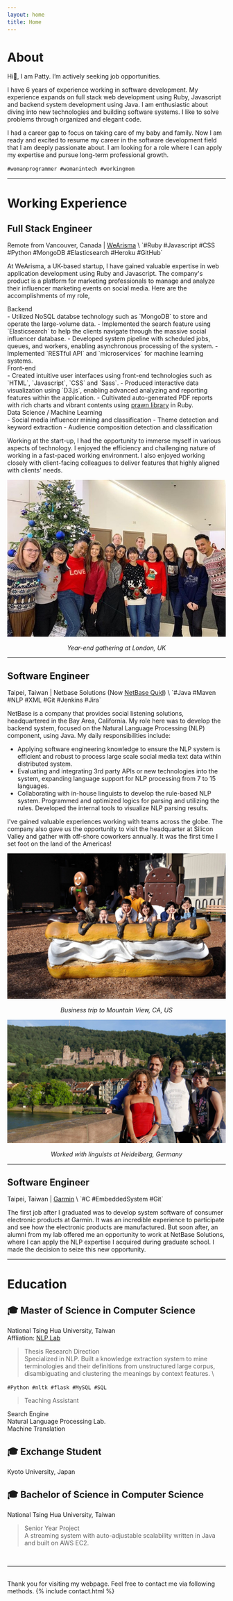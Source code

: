 ```yaml
---
layout: home
title: Home
---
```


<h1 id="about" class="anchor">About</h1>

Hi👋, I am Patty. I’m actively seeking job opportunities.

I have 6 years of experience working in software development. My experience expands on full stack web development using Ruby, Javascript and backend system development using Java. I am enthusiastic about diving into new technologies and building software systems. I like to solve problems through organized and elegant code.

I had a career gap to focus on taking care of my baby and family. Now I am ready and excited to resume my career in the software development field that I am deeply passionate about. I am looking for a role where I can apply my expertise and pursue long-term professional growth.

`#womanprogrammer #womanintech #workingmom`

***

# Working Experience

<h2 id="wearisma" class="anchor">Full Stack Engineer</h2>
Remote from Vancouver, Canada | <a href="https://www.wearisma.com/" target="_blank">WeArisma</a> \
`#Ruby #Javascript #CSS #Python #MongoDB #Elasticsearch #Heroku #GitHub`

At WeArisma, a UK-based startup, I have gained valuable expertise in web application development using Ruby and Javascript. The company's product is a platform for marketing professionals to manage and analyze their influencer marketing events on social media. Here are the accomplishments of my role,

<dt>Backend</dt>
- Utilized NoSQL databse technology such as `MongoDB` to store and operate the large-volume data.
- Implemented the search feature using `Elasticsearch` to help the clients navigate through the massive social influencer database.
- Developed system pipeline with scheduled jobs, queues, and workers, enabling asynchronous processing of the system.
- Implemented `RESTful API` and `microservices` for machine learning systems.

<dt>Front-end</dt>
- Created intuitive user interfaces using front-end technologies such as `HTML`, `Javascript`, `CSS` and `Sass`.
- Produced interactive data visualization using `D3.js`, enabling advanced analyzing and reporting features within the application.
- Cultivated auto-generated PDF reports with rich charts and vibrant contents using <a href="https://github.com/prawnpdf/prawn" target="_blank">prawn library</a> in Ruby.

<dt>Data Science / Machine Learning</dt>
- Social media influencer mining and classification
- Theme detection and keyword extraction
- Audience composition detection and classification

Working at the start-up, I had the opportunity to immerse myself in various aspects of technology. I enjoyed the efficiency and challenging nature of working in a fast-paced working environment. I also enjoyed working closely with client-facing colleagues to deliver features that highly aligned with clients' needs.

![Year end gathering at London, UK](assets/photo_wearisma.jpeg "Wearisma")
<em><center>Year-end gathering at London, UK</center></em>

***

<h2 id="nb" class="anchor">Software Engineer</h2>
Taipei, Taiwan | Netbase Solutions (Now <a href="https://netbasequid.com/" target="_blank">NetBase Quid</a>) \
`#Java #Maven #NLP #XML #Git #Jenkins #Jira`

NetBase is a company that provides social listening solutions, headquartered in the Bay Area, California. My role here was to develop the backend system, focused on the Natural Language Processing (NLP) component, using Java. My daily responsibilities include:
- Applying software engineering knowledge to ensure the NLP system is efficient and robust to process large scale social media text data within distributed system.
- Evaluating and integrating 3rd party APIs or new technologies into the system, expanding language support for NLP processing from 7 to 15 languages.
- Collaborating with in-house linguists to develop the rule-based NLP system. Programmed and optimized logics for parsing and utilizing the rules. Developed the internal tools to visualize NLP parsing results.

I've gained valuable experiences working with teams across the globe. The company also gave us the opportunity to visit the headquarter at Silicon Valley and gather with off-shore coworkers annually. It was the first time I set foot on the land of the Americas!

![Visit Google campus at Mountain View, California](assets/photo_nb_us.jpeg "Business trip to Mountain View")
<em><center>Business trip to Mountain View, CA, US</center></em>

![Work with linguists at Heidelberg, Germany](assets/photo_nb_germany.jpeg "Business trip to Heidelberg")
<em><center>Worked with linguists at Heidelberg, Germany</center></em>

***

<h2 id="garmin" class="anchor">Software Engineer</h2>
Taipei, Taiwan | <a href="https://www.garmin.com" target="_blank">Garmin</a> \
`#C #EmbeddedSystem #Git`

The first job after I graduated was to develop system software of consumer electronic products at Garmin. It was an incredible experience to participate and see how the electronic products are manufactured. But soon after, an alumni from my lab offered me an opportunity to work at NetBase Solutions, where I can apply the NLP expertise I acquired during graduate school. I made the decision to seize this new opportunity.

***

<h1 id="ed" class="anchor"> Education </h1>

## 🎓 Master of Science in Computer Science
National Tsing Hua University, Taiwan \
Affliation: <a href="https://www.nlplab.cc/" target="_blank">NLP Lab</a>

> <dt>Thesis Research Direction</dt>
> Specialized in NLP. Built a knowledge extraction system to mine terminologies and their definitions from unstructured large corpus, disambiguating and clustering the meanings by context features. \
`#Python #nltk #flask #MySQL #SQL`

> <dt>Teaching Assistant</dt>
Search Engine \
Natural Language Processing Lab. \
Machine Translation

## 🎓 Exchange Student
Kyoto University, Japan

## 🎓 Bachelor of Science in Computer Science
National Tsing Hua University, Taiwan

> <dt>Senior Year Project</dt>
> A streaming system with auto-adjustable scalability written in Java and built on AWS EC2.

<br/>

***

<p id="contact"></p>
<br/>
Thank you for visiting my webpage. Feel free to contact me via following methods.
{% include contact.html %}
